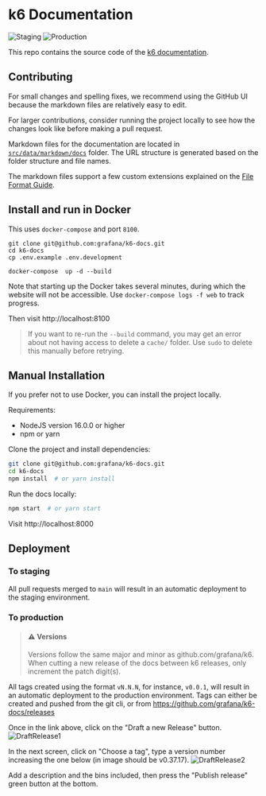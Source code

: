 # k6 Documentation
![Staging](https://github.com/grafana/k6-docs/workflows/Staging/badge.svg)
![Production](https://github.com/grafana/k6-docs/workflows/Production/badge.svg)

This repo contains the source code of the [k6 documentation](https://k6.io/docs/).

## Contributing

For small changes and spelling fixes, we recommend using the GitHub UI because the markdown files are relatively easy to edit.

For larger contributions, consider running the project locally to see how the changes look like before making a pull request.

Markdown files for the documentation are located in [`src/data/markdown/docs`](src/data/markdown/docs) folder. The URL structure is generated based on the folder structure and file names.

The markdown files support a few custom extensions explained on the [File Format Guide](CONTRIBUTING_FILE_FORMAT.md).

## Install and run in Docker

This uses `docker-compose` and port `8100`.

```shell
git clone git@github.com:grafana/k6-docs.git
cd k6-docs
cp .env.example .env.development

docker-compose  up -d --build
```

Note that starting up the Docker takes several minutes, during which the
website will not be accessible. Use `docker-compose logs -f web` to track
progress.

Then visit http://localhost:8100

> If you want to re-run the `--build` command, you may get an error about not having access to delete a `cache/` folder. Use `sudo` to delete this manually before retrying.


## Manual Installation
If you prefer not to use Docker, you can install the project locally.

Requirements:
- NodeJS version 16.0.0 or higher
- npm or yarn

Clone the project and install dependencies:

```bash
git clone git@github.com:grafana/k6-docs.git
cd k6-docs
npm install  # or yarn install
```

Run the docs locally:

```bash
npm start  # or yarn start
```

Visit http://localhost:8000

## Deployment

### To staging
All pull requests merged to `main` will result in an automatic deployment to the staging environment.

### To production

>  #### ⚠️ Versions
>
> Versions follow the same major and minor as github.com/grafana/k6. When cutting a new release of the docs between k6 releases, only increment the patch digit(s).

All tags created using the format `vN.N.N`, for instance, `v0.0.1`, will result in an automatic deployment to the production environment. Tags can either be created and pushed from the git cli, or from https://github.com/grafana/k6-docs/releases

Once in the link above, click on the "Draft a new Release" button.
![DraftRelease1](./internal-images/DraftNewRelease.png)

In the next screen, click on "Choose a tag", type a version number increasing the one below (in image should be v0.37.17).
![DraftRelease2](./internal-images/DraftNewRelease2.png)

Add a description and the bins included, then press the "Publish release" green button at the bottom.
